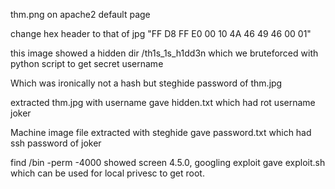 thm.png on apache2 default page

change hex header to that of jpg "FF D8 FF E0	00 10 4A 46		49 46 00 01"

this image showed a hidden dir /th1s_1s_h1dd3n
which we bruteforced with python script to get secret username

Which was ironically not a hash but steghide password of thm.jpg

extracted thm.jpg with username gave hidden.txt which had rot username joker

Machine image file extracted with steghide gave password.txt which had ssh password of joker

find /bin -perm -4000 showed screen 4.5.0, googling exploit gave exploit.sh which can be used for local privesc to get root.

